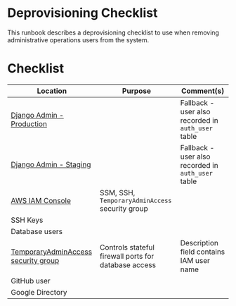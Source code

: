 # Deprovisioning Checklist

This runbook describes a deprovisioning checklist to use when removing administrative operations users from the system.

# Checklist

| Location                                                                                                                                       | Purpose                                              | Comment(s)                                         |
|------------------------------------------------------------------------------------------------------------------------------------------------|------------------------------------------------------|----------------------------------------------------|
| [Django Admin - Production](https://backend.wavve.ca/wavvemanager/)                                                                            |                                                      | Fallback - user also recorded in `auth_user` table |
| [Django Admin - Staging]()                                                                                                                     |                                                      | Fallback - user also recorded in `auth_user` table |
| [AWS IAM Console](https://us-east-1.console.aws.amazon.com/iamv2/home?region=us-east-2#/users)                                                 | SSM, SSH, `TemporaryAdminAccess` security group      |                                                    |
| SSH Keys                                                                                                                                       |                                                      |                                                    |
| Database users                                                                                                                                 |                                                      |                                                    |
| [TemporaryAdminAccess security group](https://us-east-2.console.aws.amazon.com/ec2/home?region=us-east-2#SecurityGroup:groupId=sg-04bd3b8033ec73664) | Controls stateful firewall ports for database access | Description field contains IAM user name           |
| GitHub user                                                                                                                                    |                                                      |                                                    |
| Google Directory                                                                                                                               |                                                      |                                                    |

